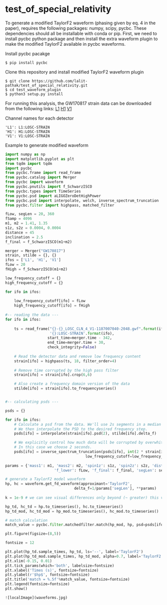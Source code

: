 # test_of_special_relativity

To generate a modified TaylorF2 waveform (phasing given by eq. 4 in the paper), requires the following packages: numpy, scipy, pycbc.
These dependencies should all be installable with conda or pip. First, we need to install pycbc python package and then install the extra waveform plugin to make the modified TaylorF2 available in pycbc waveforms.

Install pycbc pacakge

    $ pip install pycbc

Clone this repository and install modified TaylorF2 waveform plugin

    $ git clone https://github.com/lalit-pathak/test_of_special_relativity.git
    $ cd test_waveform_plugin
    $ python3 setup.py install

For running this analysis, the GW170817 strain data can be downloaded from the following links:
[L1](https://dcc.ligo.org/public/0146/P1700349/001/L-L1_LOSC_CLN_4_V1-1187007040-2048.gwf)
[H1](https://dcc.ligo.org/public/0146/P1700349/001/H-H1_LOSC_CLN_4_V1-1187007040-2048.gwf)
[V1](https://dcc.ligo.org/public/0146/P1700349/001/V-V1_LOSC_CLN_4_V1-1187007040-2048.gwf)

Channel names for each detector

```
'L1': L1:LOSC-STRAIN
'H1': H1:LOSC-STRAIN
'V1': V1:LOSC-STRAIN
```

Example to generate modified waveform 

```python
import numpy as np
import matplotlib.pyplot as plt
from tqdm import tqdm
import pycbc
from pycbc.frame import read_frame
from pycbc.catalog import Merger
from pycbc import waveform
from pycbc.pnutils import f_SchwarzISCO
from pycbc.types import TimeSeries
from pycbc.psd import aLIGOZeroDetHighPower
from pycbc.psd import interpolate, welch, inverse_spectrum_truncation
from pycbc.filter import highpass, matched_filter

fLow, segLen = 20, 360
fSamp = 4096
m1, m2 = 1.41, 1.35
s1z, s2z = 0.0004, 0.0004
distance = 45
inclination = 2.5
f_final = f_SchwarzISCO(m1+m2)

merger = Merger("GW170817")
strain, stilde = {}, {}
ifos = ['L1', 'H1', 'V1']
fLow = 20 
fHigh = f_SchwarzISCO(m1+m2)

low_frequency_cutoff = {}
high_frequency_cutoff = {}

for ifo in ifos:
    
    low_frequency_cutoff[ifo] = fLow
    high_frequency_cutoff[ifo] = fHigh
    
#-- reading the data ---
for ifo in ifos:
    
    ts = read_frame("{}-{}_LOSC_CLN_4_V1-1187007040-2048.gwf".format(ifo[0], ifo),
                    '{}:LOSC-STRAIN'.format(ifo),
                   start_time=merger.time - 342,   
                   end_time=merger.time + 30,     
                   check_integrity=False)
    
    # Read the detector data and remove low frequency content
    strain[ifo] = highpass(ts, 18, filter_order=4)
    
    # Remove time corrupted by the high pass filter
    strain[ifo] = strain[ifo].crop(6,6)

    # Also create a frequency domain version of the data
    stilde[ifo] = strain[ifo].to_frequencyseries()


#-- calculating psds ---

psds = {}

for ifo in ifos:
    # Calculate a psd from the data. We'll use 2s segments in a median - welch style estimate
    # We then interpolate the PSD to the desired frequency step. 
    psds[ifo] = interpolate(strain[ifo].psd(2), stilde[ifo].delta_f)

    # We explicitly control how much data will be corrupted by overwhitening the data later on
    # In this case we choose 2 seconds.
    psds[ifo] = inverse_spectrum_truncation(psds[ifo], int(2 * strain[ifo].sample_rate),
                                    low_frequency_cutoff=low_frequency_cutoff[ifo], trunc_method='hann')
                                    
params = {'mass1': m1, 'mass2': m2, 'spin1z': s1z, 'spin2z': s2z, 'distance': distance, \
                      'f_lower': fLow, 'f_final': f_final, 'segLen': segLen, 'inclination': inclination}

# generate a TaylorF2 model waveform
hp, hc = waveform.get_fd_waveform(approximant='TaylorF2',
                               delta_f=1/params['segLen'], **params)
                               
k = 1e-9 # we can see visual differences only beyond (~ greater) this value. Users are free to take different values of k to observed the effects.

hp_td, hc_td = hp.to_timeseries(), hc.to_timeseries()
hp_td_mod, hc_td_mod = hp_mod.to_timeseries(), hc_mod.to_timeseries()

# match calculation
match_value = pycbc.filter.matchedfilter.match(hp_mod, hp, psd=psds[ifos[0]])[0] # calculated using psd from 'L1'

plt.figure(figsize=(8,5))

fontsize = 12

plt.plot(hp_td.sample_times, hp_td, ls='--', label='TaylorF2')
plt.plot(hp_td_mod.sample_times, hp_td_mod, alpha=0.7, label='TaylorF2 modified with k = %.1e'%k)
plt.xlim(-0.15, 0.01)
plt.tick_params(which='both', labelsize=fontsize)
plt.xlabel('Times (s)', fontsize=fontsize)
plt.ylabel(r'$hp$', fontsize=fontsize)
plt.title('match = %.5f'%match_value, fontsize=fontsize)
plt.legend(fontsize=fontsize)
plt.show()

![localImage](waveforms.jpg)

```
